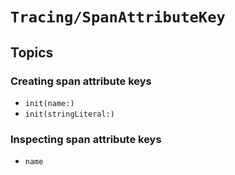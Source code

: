 # ``Tracing/SpanAttributeKey``

## Topics

### Creating span attribute keys

- ``init(name:)``
- ``init(stringLiteral:)``

### Inspecting span attribute keys

- ``name``
